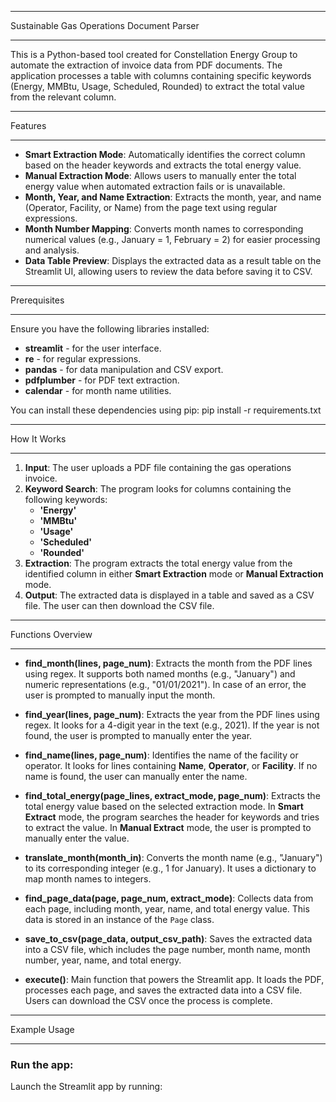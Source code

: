 ****************************************************
Sustainable Gas Operations Document Parser
****************************************************

This is a Python-based tool created for Constellation Energy Group to automate the extraction of invoice data from PDF documents. The application processes a table with columns containing specific keywords (Energy, MMBtu, Usage, Scheduled, Rounded) to extract the total value from the relevant column.

****************************************************
Features
****************************************************

- **Smart Extraction Mode**: Automatically identifies the correct column based on the header keywords and extracts the total energy value.
- **Manual Extraction Mode**: Allows users to manually enter the total energy value when automated extraction fails or is unavailable.
- **Month, Year, and Name Extraction**: Extracts the month, year, and name (Operator, Facility, or Name) from the page text using regular expressions.
- **Month Number Mapping**: Converts month names to corresponding numerical values (e.g., January = 1, February = 2) for easier processing and analysis.
- **Data Table Preview**: Displays the extracted data as a result table on the Streamlit UI, allowing users to review the data before saving it to CSV.

****************************************************
Prerequisites
****************************************************

Ensure you have the following libraries installed:

- **streamlit** - for the user interface.
- **re** - for regular expressions.
- **pandas** - for data manipulation and CSV export.
- **pdfplumber** - for PDF text extraction.
- **calendar** - for month name utilities.

You can install these dependencies using pip: pip install -r requirements.txt


****************************************************
How It Works
****************************************************

1. **Input**: The user uploads a PDF file containing the gas operations invoice.
2. **Keyword Search**: The program looks for columns containing the following keywords:
   - **'Energy'**
   - **'MMBtu'**
   - **'Usage'**
   - **'Scheduled'**
   - **'Rounded'**
3. **Extraction**: The program extracts the total energy value from the identified column in either **Smart Extraction** mode or **Manual Extraction** mode.
4. **Output**: The extracted data is displayed in a table and saved as a CSV file. The user can then download the CSV file.

****************************************************
Functions Overview
****************************************************

- **find_month(lines, page_num)**: Extracts the month from the PDF lines using regex. It supports both named months (e.g., "January") and numeric representations (e.g., "01/01/2021"). In case of an error, the user is prompted to manually input the month.
  
- **find_year(lines, page_num)**: Extracts the year from the PDF lines using regex. It looks for a 4-digit year in the text (e.g., 2021). If the year is not found, the user is prompted to manually enter the year.
  
- **find_name(lines, page_num)**: Identifies the name of the facility or operator. It looks for lines containing **Name**, **Operator**, or **Facility**. If no name is found, the user can manually enter the name.
  
- **find_total_energy(page_lines, extract_mode, page_num)**: Extracts the total energy value based on the selected extraction mode. In **Smart Extract** mode, the program searches the header for keywords and tries to extract the value. In **Manual Extract** mode, the user is prompted to manually enter the value.
  
- **translate_month(month_in)**: Converts the month name (e.g., "January") to its corresponding integer (e.g., 1 for January). It uses a dictionary to map month names to integers.
  
- **find_page_data(page, page_num, extract_mode)**: Collects data from each page, including month, year, name, and total energy value. This data is stored in an instance of the `Page` class.
  
- **save_to_csv(page_data, output_csv_path)**: Saves the extracted data into a CSV file, which includes the page number, month name, month number, year, name, and total energy.

- **execute()**: Main function that powers the Streamlit app. It loads the PDF, processes each page, and saves the extracted data into a CSV file. Users can download the CSV once the process is complete.

****************************************************
Example Usage
****************************************************

### Run the app:
Launch the Streamlit app by running:

